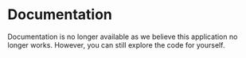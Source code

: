 # Documentation

Documentation is no longer available as we believe this application no longer works. However, you can still explore the code for yourself.
